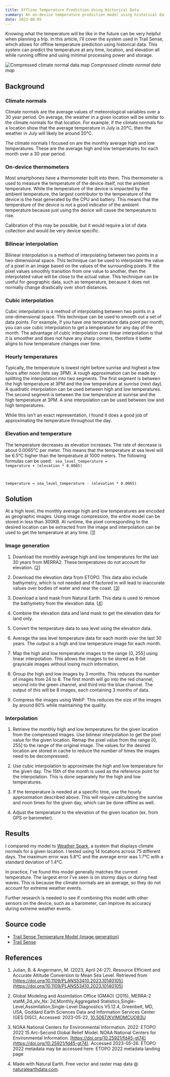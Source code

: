 ```yaml
---
title: Offline Temperature Prediction Using Historical Data
summary: An on-device temperature prediction model using historical data.
date: 2023-08-05
---
```


Knowing what the temperature will be like in the future can be very helpful when planning a trip. In this article, I'll cover the system used in Trail Sense, which allows for offline temperature prediction using historical data. This system can predict the temperature at any time, location, and elevation all while running offline and using minimal processing power and storage.

![Compressed climate normal data map](/assets/images/research/historic-temperatures-map.webp)
*Compressed climate normal data map*

## Background

### Climate normals
Climate normals are the average values of meteorological variables over a 30 year period. On average, the weather in a given location will be similar to the climate normals for that location. For example, if the climate normals for a location show that the average temperature in July is 20°C, then the weather in July will likely be around 20°C.

The climate normals I focused on are the monthly average high and low temperatures. These are the average high and low temperatures for each month over a 30 year period.

### On-device thermometers
Most smartphones have a thermometer built into them. This thermometer is used to measure the temperature of the device itself, not the ambient temperature. While the temperature of the device is impacted by the ambient temperature, the largest contributor to the temperature of the device is the heat generated by the CPU and battery. This means that the temperature of the device is not a good indicator of the ambient temperature because just using the device will cause the temperature to rise.

Calibration of this may be possible, but it would require a lot of data collection and would be very device specific.

### Bilinear interpolation
Bilinear interpolation is a method of interpolating between two points in a two-dimensional space. This technique can be used to interpolate the value of a pixel in an image based on the values of the surrounding pixels. If the pixel values smoothly transition from one value to another, then the interpolated value will be close to the actual value. This technique can be useful for geographic data, such as temperature, because it does not normally change drastically over short distances.

### Cubic interpolation
Cubic interpolation is a method of interpolating between two points in a one-dimensional space. This technique can be used to smooth out a set of data points. For example, if you have one temperature data point per month, you can use cubic interpolation to get a temperature for any day of the month. The advantage of cubic interpolation over linear interpolation is that it is smoother and does not have any sharp corners, therefore it better aligns to how temperature changes over time.

### Hourly temperatures
Typically, the temperature is lowest right before sunrise and highest a few hours after noon (lets say 3PM). A rough approximation can be made by splitting the interpolation into two segments. The first segment is between the high temperature at 3PM and the low temperature at sunrise (next day). A quadratic interpolation can be used between high and low temperatures. The second segment is between the low temperature at sunrise and the high temperature at 3PM. A sine interpolation can be used between low and high temperatures.

While this isn't an exact representation, I found it does a good job of approximating the temperature throughout the day.

### Elevation and temperature
The temperature decreases as elevation increases. The rate of decrease is about 0.0065°C per meter. This means that the temperature at sea level will be 6.5°C higher than the temperature at 1000 meters. The following formulas can be used:
<code>
sea_level_temperature = temperature + (elevation * 0.0065)

temperature = sea_level_temperature - (elevation * 0.0065)
</code>

## Solution
At a high level, the monthly average high and low temperatures are encoded as geographic images. Using image compression, the entire model can be stored in less than 300KB. At runtime, the pixel corresponding to the desired location can be extracted from the image and interpolation can be used to get the temperature at any time. [[1](https://doi.org/10.1109/PLANS53410.2023.10140105)]

### Image generation
1. Download the monthly average high and low temperatures for the last 30 years from MERRA2. These temperatures do not account for elevation. [[2](https://doi.org/10.5067/KVIMOMCUO83U)]

2. Download the elevation data from ETOPO. This data also include bathymetry, which is not needed and if factored in will lead to inaccurate values over bodies of water and near the coast. [[3](https://doi.org/10.25921/fd45-gt74)]

3. Download a land mask from Natural Earth. This data is used to remove the bathymetry from the elevation data. [[4](https://www.naturalearthdata.com/)]

4. Combine the elevation data and land mask to get the elevation data for land only.

5. Convert the temperature data to sea level using the elevation data.

6. Average the sea level temperature data for each month over the last 30 years. The output is a high and low temperature image for each month.

7. Map the high and low temperature images to the range [0, 255] using linear interpolation. This allows the images to be stored as 8-bit grayscale images without losing much information.

8. Group the high and low images by 3 months. This reduces the number of images from 24 to 8. The first month will go into the red channel, second into the green channel, and third into the blue channel. The output of this will be 8 images, each containing 3 months of data.

9. Compress the images using WebP. This reduces the size of the images by around 80% while maintaining the quality.

### Interpolation
1. Retrieve the monthly high and low temperatures for the given location from the compressed images. Use bilinear interpolation to get the pixel value for the given location. Remap the pixel value from the range [0, 255] to the range of the original image. The values for the desired location are stored in cache to reduce the number of times the images need to be decompressed.

2. Use cubic interpolation to approximate the high and low temperature for the given day. The 15th of the month is used as the reference point for the interpolation. This is done separately for the high and low temperatures.

3. If the temperature is needed at a specific time, use the hourly approximation described above. This will require calculating the sunrise and noon times for the given day, which can be done offline as well.

4. Adjust the temperature to the elevation of the given location (ex. from GPS or barometer).

## Results
I compared my model to [Weather Spark](https://weatherspark.com/), a system that displays climate normals for a given location. I tested using 14 locations across 75 different days. The maximum error was 5.8°C and the average error was 1.7°C with a standard deviation of 1.4°C.

In practice, I've found this model generally matches the current temperature. The largest error I've seen is on stormy days or during heat waves. This is because the climate normals are an average, so they do not account for extreme weather events.

Further research is needed to see if combining this model with other sensors on the device, such as a barometer, can improve its accuracy during extreme weather events.

## Source code
- [Trail Sense Temperature Model (image generation)](https://github.com/kylecorry31/Trail-Sense-Temperature-Model)
- [Trail Sense](https://github.com/kylecorry31/Trail-Sense)

## References
1. Julian, B. & Angermann, M. (2023, April 24-27). Resource Efficient and Accurate Altitude Conversion to Mean Sea Level. Retrieved from [https://doi.org/10.1109/PLANS53410.2023.10140105](https://doi.org/10.1109/PLANS53410.2023.10140105)

3. Global Modeling and Assimilation Office (GMAO) (2015), MERRA-2 statM_2d_slv_Nx: 2d,Monthly,Aggregated Statistics,Single-Level,Assimilation,Single-Level Diagnostics V5.12.4, Greenbelt, MD, USA, Goddard Earth Sciences Data and Information Services Center (GES DISC), Accessed: 2023-05-22, [10.5067/KVIMOMCUO83U](https://doi.org/10.5067/KVIMOMCUO83U)

3. NOAA National Centers for Environmental Information. 2022: ETOPO 2022 15 Arc-Second Global Relief Model. NOAA National Centers for Environmental Information. [https://doi.org/10.25921/fd45-gt74](https://doi.org/10.25921/fd45-gt74). Accessed 2023-05-26. ETOPO 2022 metadata may be accessed here: ETOPO 2022 metadata landing page

4. Made with Natural Earth. Free vector and raster map data @ [naturalearthdata.com](https://www.naturalearthdata.com/).